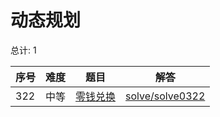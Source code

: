# 动态规划

<!--- table -->

总计: 1

| 序号 | 难度 | 题目                                                      | 解答                                  |
| ---- | ---- | --------------------------------------------------------- | ------------------------------------- |
| 322  | 中等 | [零钱兑换](https://leetcode-cn.com/problems/coin-change/) | [solve/solve0322](../solve/solve0322) |
